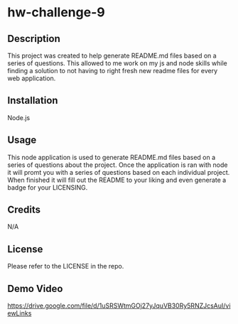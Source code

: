 # hw-challenge-9

## Description

This project was created to help generate README.md files based on a series of questions. This allowed to me work on my js and node skills while finding a solution to not having to right fresh new readme files for every web application.

## Installation

Node.js

## Usage

This node application is used to generate README.md files based on a series of questions about the project. Once the application is ran with node it will promt you with a series of questions based on each individual project. When finished it will fill out the README to your liking and even generate a badge for your LICENSING.

## Credits

N/A

## License

Please refer to the LICENSE in the repo.

## Demo Video

https://drive.google.com/file/d/1uSRSWtmGOj27yJquVB30Ry5RNZJcsAuI/viewLinks
